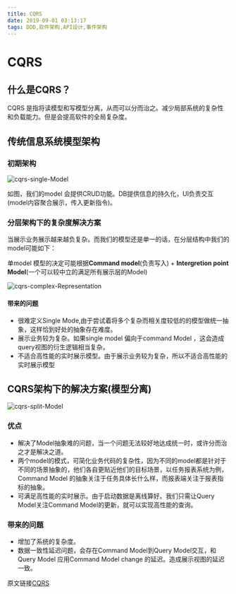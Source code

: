 ```yaml
---
title: CQRS
date: 2019-09-01 03:13:17
tags: DDD,软件架构,API设计,事件架构
---
```


# CQRS

## 什么是CQRS？

CQRS 是指将读模型和写模型分离，从而可以分而治之。减少局部系统的复杂性和负载能力。但是会提高软件的全局复杂度。

## 传统信息系统模型架构

### 初期架构

![cqrs-single-Model](https://i.postimg.cc/FKXNSTCP/cqrs-single-Model.png)



如图，我们的model 会提供CRUD功能。DB提供信息的持久化，UI负责交互(model内容聚合展示，传入更新指令)。

### 分层架构下的复杂度解决方案

当展示业务展示越来越负复杂。而我们的模型还是单一的话，在分层结构中我们的model可能如下：

单model 模型的决定可能根据**Command model**(负责写入) + **Intergretion point Model**(一个可以较中立的满足所有展示层的Model)

![cqrs-complex-Representation](https://i.postimg.cc/0yw9rTnM/cqrs-complex-Representation.png)

#### 带来的问题

- 很难定义Single Mode,由于尝试着将多个复杂而相关度较低的的模型做统一抽象，这样恰到好处的抽象存在难度。
- 展示业务较为复杂。如果single model 偏向于command Model ，这会造成query视图的衍生逻辑相当复杂。
- 不适合高性能的实时展示模型。由于展示业务较为复杂，所以不适合高性能的实时展示模型

## CQRS架构下的解决方案(模型分离)

![cqrs-split-Model](https://i.postimg.cc/GpPrxvZb/cqrs-split-Model.png)



### 优点

- 解决了Model抽象难的问题，当一个问题无法较好地达成统一时，或许分而治之才是解决之道。
- 两个model的模式，可简化业务代码的复杂性，因为不同的model都是针对于不同的场景抽象的，他们各自更贴近他们的目标场景，以任务报表系统为例，Command Model 的抽象关注于任务具体长什么样，而报表端关注于报表指标的抽象。
- 可满足高性能的实时展示。由于启动数据是离线算好。我们只需让Query Model关注Command Model的更新，就可以实现高性能的查询。

### 带来的问题

- 增加了系统的复杂度。
- 数据一致性延迟问题，会存在Command Model到Query Model交互，和 Query Model 应用Command Model change 的延迟。造成展示视图的延迟一致。

原文链接[CQRS](https://martinfowler.com/bliki/CQRS.html)



